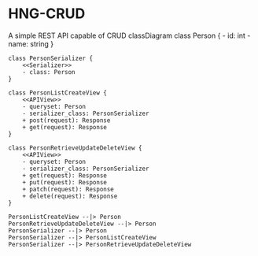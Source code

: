 # HNG-CRUD
A simple REST API capable of CRUD
classDiagram
    class Person {
        - id: int
        - name: string
    }

    class PersonSerializer {
        <<Serializer>>
        - class: Person
    }

    class PersonListCreateView {
        <<APIView>>
        - queryset: Person
        - serializer_class: PersonSerializer
        + post(request): Response
        + get(request): Response
    }

    class PersonRetrieveUpdateDeleteView {
        <<APIView>>
        - queryset: Person
        - serializer_class: PersonSerializer
        + get(request): Response
        + put(request): Response
        + patch(request): Response
        + delete(request): Response
    }
    
    PersonListCreateView --|> Person
    PersonRetrieveUpdateDeleteView --|> Person
    PersonSerializer --|> Person
    PersonSerializer --|> PersonListCreateView
    PersonSerializer --|> PersonRetrieveUpdateDeleteView
